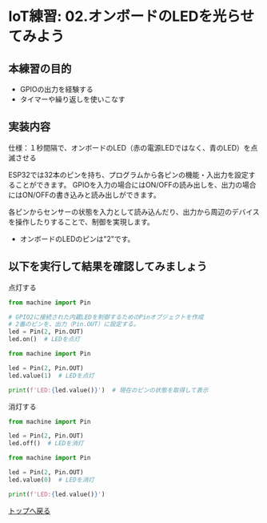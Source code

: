 # IoT練習: 02.オンボードのLEDを光らせてみよう

## 本練習の目的

- GPIOの出力を経験する
- タイマーや繰り返しを使いこなす

## 実装内容

仕様：１秒間隔で、オンボードのLED（赤の電源LEDではなく、青のLED）を点滅させる

ESP32では32本のピンを持ち、プログラムから各ピンの機能・入出力を設定することができます。 GPIOを入力の場合にはON/OFFの読み出しを、出力の場合にはON/OFFの書き込みと読み出しができます。

各ピンからセンサーの状態を入力として読み込んだり、出力から周辺のデバイスを操作したりすることで、制御を実現します。

- オンボードのLEDのピンは"2"です。

## 以下を実行して結果を確認してみましょう

点灯する

```python
from machine import Pin

# GPIO2に接続された内蔵LEDを制御するためのPinオブジェクトを作成
# 2番のピンを、出力（Pin.OUT）に設定する。
led = Pin(2, Pin.OUT)
led.on()  # LEDを点灯
```

```python
from machine import Pin

led = Pin(2, Pin.OUT)
led.value(1)  # LEDを点灯

print(f'LED:{led.value()}')  # 現在のピンの状態を取得して表示
```

消灯する

```python
from machine import Pin

led = Pin(2, Pin.OUT)
led.off()  # LEDを消灯
```

```python
from machine import Pin

led = Pin(2, Pin.OUT)
led.value(0)  # LEDを消灯

print(f'LED:{led.value()}')
```

[トップへ戻る](../README.md)
